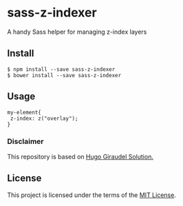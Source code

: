 # sass-z-indexer
A handy Sass helper for managing z-index layers

## Install
	$ npm install --save sass-z-indexer
	$ bower install --save sass-z-indexer

## Usage

	my-element{
	 z-index: z("overlay");
	}

### Disclaimer
This repository is based on [Hugo Giraudel Solution.](https://www.sitepoint.com/better-solution-managing-z-index-sass/)

## License
This project is licensed under the terms of the [MIT License](http://mit-license.org/).
